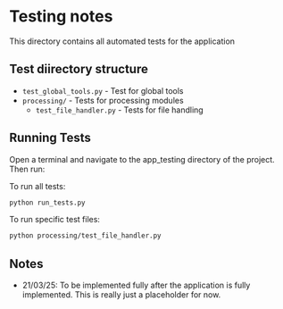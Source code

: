 # Testing notes

This directory contains all automated tests for the application

## Test diirectory structure

- `test_global_tools.py` - Test for global tools
- `processing/` - Tests for processing modules
  - `test_file_handler.py` - Tests for file handling

## Running Tests

Open a terminal and navigate to the app_testing directory of the project. Then run:

To run all tests:

```bash
python run_tests.py
```

To run specific test files:

```bash
python processing/test_file_handler.py
```

## Notes

- 21/03/25: To be implemented fully after the application is fully implemented. This is really just a placeholder for now.
